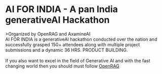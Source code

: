 <h1 align="left">AI FOR INDIA - A pan India generativeAI Hackathon </h1>
>Organized by OpenRAG and AxamineAI
<br>
AI FOR INDIA is a generativeAI hackathon conducted over the nation and successfully grasped 150+ attendees along with multiple project submissions and a dynamic 36 HRS. PRODUCT BUILDING. 
</br></br>
If you also want to excel in the field of Generative AI and with the fast changing world then you should must follow <a href="https://www.instagram.com/open.rag?igsh=MWRvMmpmMDJ0Ym94NA==">OpenRAG</a>
